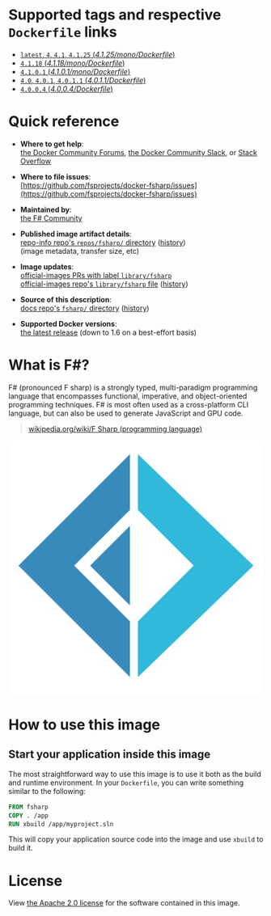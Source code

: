 <!--

********************************************************************************

WARNING:

    DO NOT EDIT "fsharp/README.md"

    IT IS AUTO-GENERATED

    (from the other files in "fsharp/" combined with a set of templates)

********************************************************************************

-->

# Supported tags and respective `Dockerfile` links

-	[`latest`, `4`, `4.1`, `4.1.25` (*4.1.25/mono/Dockerfile*)](https://github.com/fsprojects/docker-fsharp/blob/96cd7752113e7b4e32fbd6437600816f4b361994/4.1.25/mono/Dockerfile)
-	[`4.1.18` (*4.1.18/mono/Dockerfile*)](https://github.com/fsprojects/docker-fsharp/blob/ad4c4d67a1975b2b0ff0acc49dc46b3271836831/4.1.18/mono/Dockerfile)
-	[`4.1.0.1` (*4.1.0.1/mono/Dockerfile*)](https://github.com/fsprojects/docker-fsharp/blob/a28196740e38035beea04c41d5862136413281e3/4.1.0.1/mono/Dockerfile)
-	[`4.0`, `4.0.1`, `4.0.1.1` (*4.0.1.1/Dockerfile*)](https://github.com/fsprojects/docker-fsharp/blob/a28196740e38035beea04c41d5862136413281e3/4.0.1.1/Dockerfile)
-	[`4.0.0.4` (*4.0.0.4/Dockerfile*)](https://github.com/fsprojects/docker-fsharp/blob/a28196740e38035beea04c41d5862136413281e3/4.0.0.4/Dockerfile)

# Quick reference

-	**Where to get help**:  
	[the Docker Community Forums](https://forums.docker.com/), [the Docker Community Slack](https://blog.docker.com/2016/11/introducing-docker-community-directory-docker-community-slack/), or [Stack Overflow](https://stackoverflow.com/search?tab=newest&q=docker)

-	**Where to file issues**:  
	[https://github.com/fsprojects/docker-fsharp/issues](https://github.com/fsprojects/docker-fsharp/issues)

-	**Maintained by**:  
	[the F# Community](https://github.com/fsprojects/docker-fsharp)

-	**Published image artifact details**:  
	[repo-info repo's `repos/fsharp/` directory](https://github.com/docker-library/repo-info/blob/master/repos/fsharp) ([history](https://github.com/docker-library/repo-info/commits/master/repos/fsharp))  
	(image metadata, transfer size, etc)

-	**Image updates**:  
	[official-images PRs with label `library/fsharp`](https://github.com/docker-library/official-images/pulls?q=label%3Alibrary%2Ffsharp)  
	[official-images repo's `library/fsharp` file](https://github.com/docker-library/official-images/blob/master/library/fsharp) ([history](https://github.com/docker-library/official-images/commits/master/library/fsharp))

-	**Source of this description**:  
	[docs repo's `fsharp/` directory](https://github.com/docker-library/docs/tree/master/fsharp) ([history](https://github.com/docker-library/docs/commits/master/fsharp))

-	**Supported Docker versions**:  
	[the latest release](https://github.com/docker/docker-ce/releases/latest) (down to 1.6 on a best-effort basis)

# What is F#?

F# (pronounced F sharp) is a strongly typed, multi-paradigm programming language that encompasses functional, imperative, and object-oriented programming techniques. F# is most often used as a cross-platform CLI language, but can also be used to generate JavaScript and GPU code.

> [wikipedia.org/wiki/F Sharp (programming language)](https://en.wikipedia.org/wiki/F_Sharp_%28programming_language%29)

![logo](https://raw.githubusercontent.com/docker-library/docs/7d8c02340482b7f0c08c9fa7dc534d72314d3a22/fsharp/logo.png)

# How to use this image

## Start your application inside this image

The most straightforward way to use this image is to use it both as the build and runtime environment. In your `Dockerfile`, you can write something similar to the following:

```dockerfile
FROM fsharp
COPY . /app
RUN xbuild /app/myproject.sln
```

This will copy your application source code into the image and use `xbuild` to build it.

# License

View [the Apache 2.0 license](https://github.com/fsharp/fsharp/blob/d518f91418ef43a61875a5d932147b97fd0f47f3/LICENSE) for the software contained in this image.
